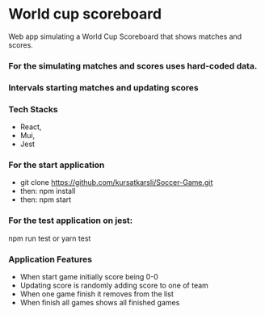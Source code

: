 # World cup scoreboard

Web app simulating a World Cup Scoreboard that shows matches and scores.

### For the simulating matches and scores uses hard-coded data.
### Intervals starting matches and updating scores

### Tech Stacks
- React,
- Mui,
- Jest

### For the start application
- git clone https://github.com/kursatkarsli/Soccer-Game.git
- then: npm install
- then: npm start

### For the test application on jest:
npm run test or yarn test

### Application Features

- When start game initially score being 0-0
- Updating score is randomly adding score to one of team
- When one game finish it removes from the list
- When finish all games shows all finished games


